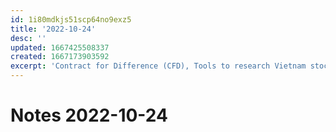 ```yaml
---
id: 1i80mdkjs51scp64no9exz5
title: '2022-10-24'
desc: ''
updated: 1667425508337
created: 1667173903592
excerpt: 'Contract for Difference (CFD), Tools to research Vietnam stock market, How to evaluate bank stocks, My evaluation on some bank stocks in Vietnam, Interest Rate Parity'
---
```

# Notes 2022-10-24